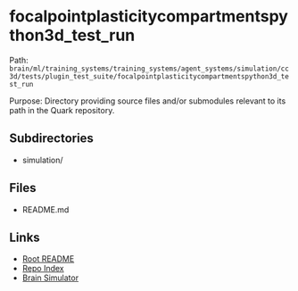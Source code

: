# focalpointplasticitycompartmentspython3d_test_run

Path: `brain/ml/training_systems/training_systems/agent_systems/simulation/cc3d/tests/plugin_test_suite/focalpointplasticitycompartmentspython3d_test_run`

Purpose: Directory providing source files and/or submodules relevant to its path in the Quark repository.

## Subdirectories
- simulation/

## Files
- README.md

## Links
- [Root README](../../../../../../../../../README.md)
- [Repo Index](../../../../../../../../../repo_index.json)
- [Brain Simulator](../../../../../../../../../brain/architecture/brain_simulator.py)
